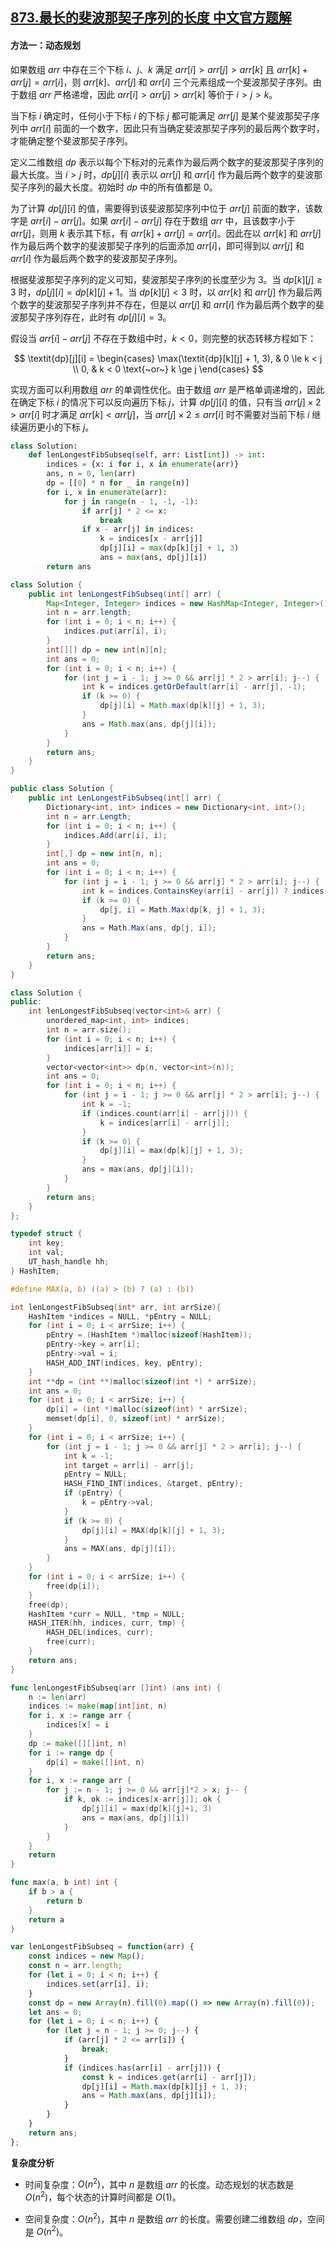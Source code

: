 ## [873.最长的斐波那契子序列的长度 中文官方题解](https://leetcode.cn/problems/length-of-longest-fibonacci-subsequence/solutions/100000/zui-chang-de-fei-bo-na-qi-zi-xu-lie-de-c-8trz)
#### 方法一：动态规划

如果数组 $\textit{arr}$ 中存在三个下标 $i$、$j$、$k$ 满足 $\textit{arr}[i] > \textit{arr}[j] > \textit{arr}[k]$ 且 $\textit{arr}[k] + \textit{arr}[j] = \textit{arr}[i]$，则 $\textit{arr}[k]$、$\textit{arr}[j]$ 和 $\textit{arr}[i]$ 三个元素组成一个斐波那契子序列。由于数组 $\textit{arr}$ 严格递增，因此 $\textit{arr}[i] > \textit{arr}[j] > \textit{arr}[k]$ 等价于 $i > j > k$。

当下标 $i$ 确定时，任何小于下标 $i$ 的下标 $j$ 都可能满足 $\textit{arr}[j]$ 是某个斐波那契子序列中 $\textit{arr}[i]$ 前面的一个数字，因此只有当确定斐波那契子序列的最后两个数字时，才能确定整个斐波那契子序列。

定义二维数组 $\textit{dp}$ 表示以每个下标对的元素作为最后两个数字的斐波那契子序列的最大长度。当 $i > j$ 时，$\textit{dp}[j][i]$ 表示以 $\textit{arr}[j]$ 和 $\textit{arr}[i]$ 作为最后两个数字的斐波那契子序列的最大长度。初始时 $\textit{dp}$ 中的所有值都是 $0$。

为了计算 $\textit{dp}[j][i]$ 的值，需要得到该斐波那契序列中位于 $\textit{arr}[j]$ 前面的数字，该数字是 $\textit{arr}[i] - \textit{arr}[j]$。如果 $\textit{arr}[i] - \textit{arr}[j]$ 存在于数组 $\textit{arr}$ 中，且该数字小于 $\textit{arr}[j]$，则用 $k$ 表示其下标，有 $\textit{arr}[k] + \textit{arr}[j] = \textit{arr}[i]$。因此在以 $\textit{arr}[k]$ 和 $\textit{arr}[j]$ 作为最后两个数字的斐波那契子序列的后面添加 $\textit{arr}[i]$，即可得到以 $\textit{arr}[j]$ 和 $\textit{arr}[i]$ 作为最后两个数字的斐波那契子序列。

根据斐波那契子序列的定义可知，斐波那契子序列的长度至少为 $3$。当 $\textit{dp}[k][j] \ge 3$ 时，$\textit{dp}[j][i] = \textit{dp}[k][j] + 1$。当 $\textit{dp}[k][j] < 3$ 时，以 $\textit{arr}[k]$ 和 $\textit{arr}[j]$ 作为最后两个数字的斐波那契子序列并不存在，但是以 $\textit{arr}[j]$ 和 $\textit{arr}[i]$ 作为最后两个数字的斐波那契子序列存在，此时有 $\textit{dp}[j][i] = 3$。

假设当 $\textit{arr}[i] - \textit{arr}[j]$ 不存在于数组中时，$k < 0$，则完整的状态转移方程如下：

$$
\textit{dp}[j][i] = \begin{cases}
\max(\textit{dp}[k][j] + 1, 3), & 0 \le k < j \\
0, & k < 0 \text{~or~} k \ge j
\end{cases}
$$

实现方面可以利用数组 $\textit{arr}$ 的单调性优化。由于数组 $\textit{arr}$ 是严格单调递增的，因此在确定下标 $i$ 的情况下可以反向遍历下标 $j$，计算 $\textit{dp}[j][i]$ 的值，只有当 $\textit{arr}[j] \times 2 > \textit{arr}[i]$ 时才满足 $\textit{arr}[k] < \textit{arr}[j]$，当 $\textit{arr}[j] \times 2 \le \textit{arr}[i]$ 时不需要对当前下标 $i$ 继续遍历更小的下标 $j$。

```Python [sol1-Python3]
class Solution:
    def lenLongestFibSubseq(self, arr: List[int]) -> int:
        indices = {x: i for i, x in enumerate(arr)}
        ans, n = 0, len(arr)
        dp = [[0] * n for _ in range(n)]
        for i, x in enumerate(arr):
            for j in range(n - 1, -1, -1):
                if arr[j] * 2 <= x:
                    break
                if x - arr[j] in indices:
                    k = indices[x - arr[j]]
                    dp[j][i] = max(dp[k][j] + 1, 3)
                    ans = max(ans, dp[j][i])
        return ans
```

```Java [sol1-Java]
class Solution {
    public int lenLongestFibSubseq(int[] arr) {
        Map<Integer, Integer> indices = new HashMap<Integer, Integer>();
        int n = arr.length;
        for (int i = 0; i < n; i++) {
            indices.put(arr[i], i);
        }
        int[][] dp = new int[n][n];
        int ans = 0;
        for (int i = 0; i < n; i++) {
            for (int j = i - 1; j >= 0 && arr[j] * 2 > arr[i]; j--) {
                int k = indices.getOrDefault(arr[i] - arr[j], -1);
                if (k >= 0) {
                    dp[j][i] = Math.max(dp[k][j] + 1, 3);
                }
                ans = Math.max(ans, dp[j][i]);
            }
        }
        return ans;
    }
}
```

```C# [sol1-C#]
public class Solution {
    public int LenLongestFibSubseq(int[] arr) {
        Dictionary<int, int> indices = new Dictionary<int, int>();
        int n = arr.Length;
        for (int i = 0; i < n; i++) {
            indices.Add(arr[i], i);
        }
        int[,] dp = new int[n, n];
        int ans = 0;
        for (int i = 0; i < n; i++) {
            for (int j = i - 1; j >= 0 && arr[j] * 2 > arr[i]; j--) {
                int k = indices.ContainsKey(arr[i] - arr[j]) ? indices[arr[i] - arr[j]] : -1;
                if (k >= 0) {
                    dp[j, i] = Math.Max(dp[k, j] + 1, 3);
                }
                ans = Math.Max(ans, dp[j, i]);
            }
        }
        return ans;
    }
}
```

```C++ [sol1-C++]
class Solution {
public:
    int lenLongestFibSubseq(vector<int>& arr) {
        unordered_map<int, int> indices;
        int n = arr.size();
        for (int i = 0; i < n; i++) {
            indices[arr[i]] = i;
        }
        vector<vector<int>> dp(n, vector<int>(n));
        int ans = 0;
        for (int i = 0; i < n; i++) {
            for (int j = i - 1; j >= 0 && arr[j] * 2 > arr[i]; j--) {
                int k = -1;
                if (indices.count(arr[i] - arr[j])) {
                    k = indices[arr[i] - arr[j]];
                }
                if (k >= 0) {
                    dp[j][i] = max(dp[k][j] + 1, 3);
                }
                ans = max(ans, dp[j][i]);
            }
        }
        return ans;
    }
};
```

```C [sol1-C]
typedef struct {
    int key;
    int val;
    UT_hash_handle hh;
} HashItem;

#define MAX(a, b) ((a) > (b) ? (a) : (b))

int lenLongestFibSubseq(int* arr, int arrSize){
    HashItem *indices = NULL, *pEntry = NULL;
    for (int i = 0; i < arrSize; i++) {
        pEntry = (HashItem *)malloc(sizeof(HashItem));
        pEntry->key = arr[i];
        pEntry->val = i;
        HASH_ADD_INT(indices, key, pEntry);
    }
    int **dp = (int **)malloc(sizeof(int *) * arrSize);
    int ans = 0;
    for (int i = 0; i < arrSize; i++) {
        dp[i] = (int *)malloc(sizeof(int) * arrSize);
        memset(dp[i], 0, sizeof(int) * arrSize);
    }
    for (int i = 0; i < arrSize; i++) {
        for (int j = i - 1; j >= 0 && arr[j] * 2 > arr[i]; j--) {
            int k = -1;
            int target = arr[i] - arr[j];
            pEntry = NULL;
            HASH_FIND_INT(indices, &target, pEntry);
            if (pEntry) {
                k = pEntry->val;
            }
            if (k >= 0) {
                dp[j][i] = MAX(dp[k][j] + 1, 3);
            }
            ans = MAX(ans, dp[j][i]);
        }
    }
    for (int i = 0; i < arrSize; i++) {
        free(dp[i]);
    }
    free(dp);
    HashItem *curr = NULL, *tmp = NULL;
    HASH_ITER(hh, indices, curr, tmp) {
        HASH_DEL(indices, curr);  
        free(curr);         
    }
    return ans;
}
```

```go [sol1-Golang]
func lenLongestFibSubseq(arr []int) (ans int) {
    n := len(arr)
    indices := make(map[int]int, n)
    for i, x := range arr {
        indices[x] = i
    }
    dp := make([][]int, n)
    for i := range dp {
        dp[i] = make([]int, n)
    }
    for i, x := range arr {
        for j := n - 1; j >= 0 && arr[j]*2 > x; j-- {
            if k, ok := indices[x-arr[j]]; ok {
                dp[j][i] = max(dp[k][j]+1, 3)
                ans = max(ans, dp[j][i])
            }
        }
    }
    return
}

func max(a, b int) int {
    if b > a {
        return b
    }
    return a
}
```

```JavaScript [sol1-JavaScript]
var lenLongestFibSubseq = function(arr) {
    const indices = new Map();
    const n = arr.length;
    for (let i = 0; i < n; i++) {
        indices.set(arr[i], i);
    }
    const dp = new Array(n).fill(0).map(() => new Array(n).fill(0));
    let ans = 0;
    for (let i = 0; i < n; i++) {
        for (let j = n - 1; j >= 0; j--) {
            if (arr[j] * 2 <= arr[i]) {
                break;
            }
            if (indices.has(arr[i] - arr[j])) {
                const k = indices.get(arr[i] - arr[j]);
                dp[j][i] = Math.max(dp[k][j] + 1, 3);
                ans = Math.max(ans, dp[j][i]);
            }
        }
    }
    return ans;
};
```

**复杂度分析**

- 时间复杂度：$O(n^2)$，其中 $n$ 是数组 $\textit{arr}$ 的长度。动态规划的状态数是 $O(n^2)$，每个状态的计算时间都是 $O(1)$。

- 空间复杂度：$O(n^2)$，其中 $n$ 是数组 $\textit{arr}$ 的长度。需要创建二维数组 $\textit{dp}$，空间是 $O(n^2)$。
